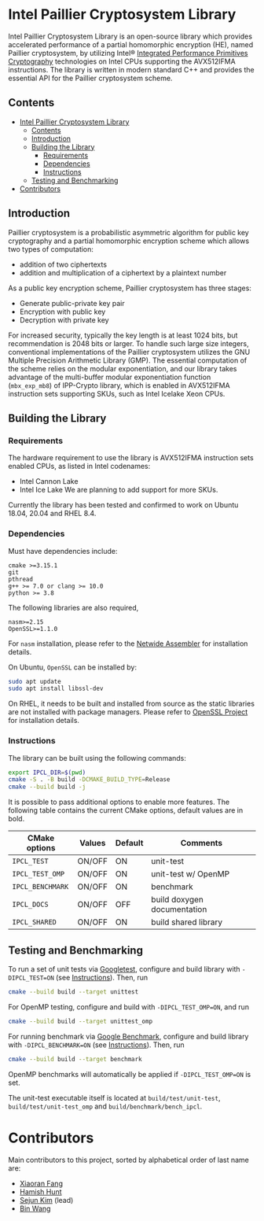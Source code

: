 # Intel Paillier Cryptosystem Library
Intel Paillier Cryptosystem Library is an open-source library which provides accelerated performance of a partial homomorphic encryption (HE), named Paillier cryptosystem, by utilizing Intel® [Integrated Performance Primitives Cryptography](https://github.com/intel/ipp-crypto) technologies on Intel CPUs supporting the AVX512IFMA instructions. The library is written in modern standard C++ and provides the essential API for the Paillier cryptosystem scheme.

## Contents
- [Intel Paillier Cryptosystem Library](#intel-paillier-cryptosystem-library)
  - [Contents](#contents)
  - [Introduction](#introduction)
  - [Building the Library](#building-the-library)
    - [Requirements](#requirements)
    - [Dependencies](#dependencies)
    - [Instructions](#instructions)
  - [Testing and Benchmarking](#testing-and-benchmarking)
- [Contributors](#contributors)

## Introduction
Paillier cryptosystem is a probabilistic asymmetric algorithm for public key cryptography and a partial homomorphic encryption scheme which allows two types of computation:
- addition of two ciphertexts
- addition and multiplication of a ciphertext by a plaintext number

As a public key encryption scheme, Paillier cryptosystem has three stages:

 - Generate public-private key pair
 - Encryption with public key
 - Decryption with private key

For increased security, typically the key length is at least 1024 bits, but recommendation is 2048 bits or larger. To handle such large size integers, conventional implementations of the Paillier cryptosystem utilizes the GNU Multiple Precision Arithmetic Library (GMP). The essential computation of the scheme relies on the modular exponentiation, and our library takes advantage of the multi-buffer modular exponentiation function (```mbx_exp_mb8```) of IPP-Crypto library, which is enabled in AVX512IFMA instruction sets supporting SKUs, such as Intel Icelake Xeon CPUs.

## Building the Library
### Requirements
The hardware requirement to use the library is AVX512IFMA instruction sets enabled CPUs, as listed in Intel codenames:
 - Intel Cannon Lake
 - Intel Ice Lake
We are planning to add support for more SKUs.

Currently the library has been tested and confirmed to work on Ubuntu 18.04, 20.04 and RHEL 8.4.

### Dependencies
Must have dependencies include:
```
cmake >=3.15.1
git
pthread
g++ >= 7.0 or clang >= 10.0
python >= 3.8
```

The following libraries are also required,
```
nasm>=2.15
OpenSSL>=1.1.0
```

For ```nasm``` installation, please refer to the [Netwide Assembler](https://nasm.us/) for installation details.

On Ubuntu, ```OpenSSL``` can be installed by:
```bash
sudo apt update
sudo apt install libssl-dev
```
On RHEL, it needs to be built and installed from source as the static libraries are not installed with package managers. Please refer to [OpenSSL Project](https://github.com/openssl/openssl) for installation details.


### Instructions
The library can be built using the following commands:
```bash
export IPCL_DIR=$(pwd)
cmake -S . -B build -DCMAKE_BUILD_TYPE=Release
cmake --build build -j
```

It is possible to pass additional options to enable more features. The following table contains the current CMake options, default values are in bold.

| CMake options           | Values    | Default | Comments                     |
|-------------------------|-----------|---------|------------------------------|
|`IPCL_TEST`              | ON/OFF    | ON      | unit-test                    |
|`IPCL_TEST_OMP`          | ON/OFF    | ON      | unit-test w/ OpenMP          |
|`IPCL_BENCHMARK`         | ON/OFF    | ON      | benchmark                    |
|`IPCL_DOCS`              | ON/OFF    | OFF     | build doxygen documentation  |
|`IPCL_SHARED`            | ON/OFF    | ON      | build shared library         |

## Testing and Benchmarking
To run a set of unit tests via [Googletest](https://github.com/google/googletest), configure and build library with `-DIPCL_TEST=ON` (see [Instructions](#instructions)).
Then, run
```bash
cmake --build build --target unittest
```
For OpenMP testing, configure and build with `-DIPCL_TEST_OMP=ON`, and run
```bash
cmake --build build --target unittest_omp
```

For running benchmark via [Google Benchmark](https://github.com/google/benchmark), configure and build library with `-DIPCL_BENCHMARK=ON` (see [Instructions](#instructions)).
Then, run
```bash
cmake --build build --target benchmark
```
OpenMP benchmarks will automatically be applied if `-DIPCL_TEST_OMP=ON` is set.

The unit-test executable itself is located at `build/test/unit-test`, `build/test/unit-test_omp` and `build/benchmark/bench_ipcl`.

# Contributors
Main contributors to this project, sorted by alphabetical order of last name are:
  - [Xiaoran Fang](https://github.com/fangxiaoran)
  - [Hamish Hunt](https://github.com/hamishun)
  - [Sejun Kim](https://github.com/skmono) (lead)
  - [Bin Wang](https://github.com/bwang30)
